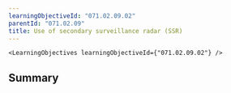 ```yaml
---
learningObjectiveId: "071.02.09.02"
parentId: "071.02.09"
title: Use of secondary surveillance radar (SSR)
---
```


```tsx eval
<LearningObjectives learningObjectiveId={"071.02.09.02"} />
```

## Summary
